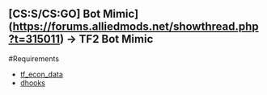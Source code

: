 ## [CS:S/CS:GO] Bot Mimic](https://forums.alliedmods.net/showthread.php?t=315011) -> TF2 Bot Mimic

#Requirements
- [tf_econ_data](https://forums.alliedmods.net/showthread.php?t=315011)
- [dhooks](https://forums.alliedmods.net/showpost.php?p=2588686&postcount=589)


